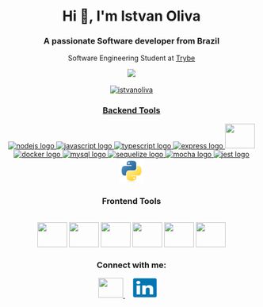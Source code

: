 <h1 align="center">Hi 👋, I'm Istvan Oliva</h1>
<div align="center">
  
  <h3 align="center">A passionate Software developer from Brazil</h3>
<p align="center">Software Engineering Student at <a href="https://www.betrybe.com/">Trybe</a> </p>
  <a href="https://github.com/istvanoliva">
  <img height="180em" src="https://github-readme-stats.vercel.app/api/top-langs/?username=istvanoliva&layout=compact&langs_count=8&theme=dark"/>
  <p align="center"> <img src="https://komarev.com/ghpvc/?username=istvanoliva&label=Profile%20views&color=0e75b6&style=flat" alt="istvanoliva" /> </p>
</div>


<h3 align="center">Backend Tools</h3>

<div align="center">
  <a href="https://nodejs.com">
  <img src="https://cdn.jsdelivr.net/gh/devicons/devicon/icons/nodejs/nodejs-original.svg" height="45" width="57" alt="nodejs logo"  />
  </a>
  <a href="https://www.javascript.com/">
    <img src="https://cdn.jsdelivr.net/gh/devicons/devicon/icons/javascript/javascript-original.svg" height="40" width="52" alt="javascript logo"  />
  </a>
  <a href="https://www.typescriptlang.org/">
    <img src="https://cdn.jsdelivr.net/gh/devicons/devicon/icons/typescript/typescript-original.svg" height="40" width="52" alt="typescript logo"  />
  </a>
  <a href="https://expressjs.com/pt-br/">
  <img src="https://cdn.jsdelivr.net/gh/devicons/devicon/icons/express/express-original.svg" height="40" width="52" alt="express logo"  />
  </a>
  <a href="https://www.mongodb.com/"
  src="https://cdn.jsdelivr.net/gh/devicons/devicon/icons/typescript/typescript-original.svg" />
  <img alt="" height="50px" width="60px"      src="https://cdn.jsdelivr.net/gh/devicons/devicon/icons/mongodb/mongodb-plain.svg" /></a>
  </a>
  <a href="https://www.docker.com/">
  <img src="https://cdn.jsdelivr.net/gh/devicons/devicon/icons/docker/docker-original.svg" height="60" width="72" alt="docker logo"  />
  </a>
  <a href="https://www.mysql.com/">
  <img src="https://cdn.jsdelivr.net/gh/devicons/devicon/icons/mysql/mysql-original.svg" height="40" width="52" alt="mysql logo"  />
  </a>
  <a href="https://sequelize.org/">
  <img src="https://cdn.jsdelivr.net/gh/devicons/devicon/icons/sequelize/sequelize-original.svg" height="40" width="52" alt="sequelize logo"  />
  </a>  
  <a href="https://mochajs.org/">
  <img src="https://cdn.jsdelivr.net/gh/devicons/devicon/icons/mocha/mocha-plain.svg" height="40" width="52" alt="mocha logo"  />
  </a>
  <a href="https://jestjs.io/pt-BR/">
   <img src="https://cdn.jsdelivr.net/gh/devicons/devicon/icons/jest/jest-plain.svg" height="40" width="52" alt="jest logo"  />
  </a>
  <a href="https://www.python.org" target="_blank" rel="noreferrer"> <img         src="https://raw.githubusercontent.com/devicons/devicon/master/icons/python/python-original.svg" alt="python" width="50" height="50"/>
  </a>
</div>
</div>

<h3 align="center">Frontend Tools</h3>



<p align="center">
</p>
  
  <div align="center"><br/>
  <a href="https://git-scm.com/">
  <img alt="" height="50px" width="60px" src="https://cdn.jsdelivr.net/gh/devicons/devicon/icons/git/git-original.svg" /></a>
  <a href="https://developer.mozilla.org/pt-BR/docs/Web/HTML">
  <img alt="" height="50px" width="60px" src="https://cdn.jsdelivr.net/gh/devicons/devicon/icons/html5/html5-original.svg" /></a>
  <a href="https://developer.mozilla.org/pt-BR/docs/Web/CSS">
  <img alt="" height="50px" width="60px" src="https://cdn.jsdelivr.net/gh/devicons/devicon/icons/css3/css3-original.svg" /></a>
  <a href="https://pt-br.reactjs.org/">
  <img alt="" height="50px" width="60px" src="https://cdn.jsdelivr.net/gh/devicons/devicon/icons/react/react-original.svg" /></a>
  <a href="https://redux.js.org/">
  <img alt="" height="50px" width="60px" src="https://cdn.jsdelivr.net/gh/devicons/devicon/icons/redux/redux-original.svg" /></a>
  <a href="https://testing-library.com/docs/react-testing-library/intro/">
  <img alt="" height="50px" width="60px" src="https://testing-library.com/img/octopus-128x128.png" /></a>
  
  
  <h3 align="center">Connect with me:</h3>
  
  <div align="center">
   <a style="margin-right: 15px;" href="mailto:olivaistvan@gmail.com" target="_blank">
    <img  height="40" width="50" src="https://img.icons8.com/external-justicon-flat-justicon/64/000000/external-gmail-social-media-justicon-flat-justicon.png"/>
  </a>
  <a style="margin-right: 15px;" href="https://www.linkedin.com/in/istvan-oliva/" target="_blank">
    <img  height="40" width="50" alt="linkedIn" src="https://raw.githubusercontent.com/devicons/devicon/2ae2a900d2f041da66e950e4d48052658d850630/icons/linkedin/linkedin-original.svg" />
</div>
  
<!--   <div style="display: flex; flex-wrap: wrap">
  <a href="https://github.com/istvanoliva"><img height="180em" src="https://github-readme-stats.vercel.app/api?username=istvanoliva&show_icons=true&theme=dark" /></a>
  <a href="https://github.com/istvanoliva"><img height="180em" src="https://github-readme-stats.vercel.app/api/top-langs/?username=istvanoliva&layout=compact&theme=dark" /></a>
</div> -->
